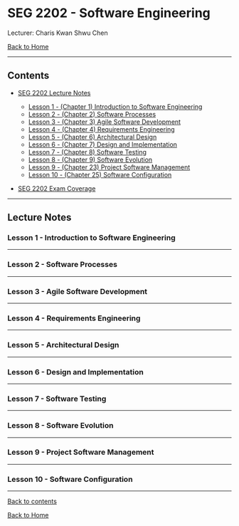 # SEG 2202 - Software Engineering

Lecturer: Charis Kwan Shwu Chen

[Back to Home](index.md)

---

## Contents

<div id="contents"></div>

* [SEG 2202 Lecture Notes](#lecture-notes)
  * [Lesson 1 - (Chapter 1) Introduction to Software Engineering](#lesson1)
  * [Lesson 2 - (Chapter 2) Software Processes](#lesson2)
  * [Lesson 3 - (Chapter 3) Agile Software Development](#lesson3)
  * [Lesson 4 - (Chapter 4) Requirements Engineering](#lesson4)
  * [Lesson 5 - (Chapter 6) Architectural Design](#lesson5)
  * [Lesson 6 - (Chapter 7) Design and Implementation](#lesson6)
  * [Lesson 7 - (Chapter 8) Software Testing](#lesson7)
  * [Lesson 8 - (Chapter 9) Software Evolution](#lesson8)
  * [Lesson 9 - (Chapter 23) Project Software Management](#lesson9)
  * [Lesson 10 - (Chapter 25) Software Configuration](#lesson10)

* [SEG 2202 Exam Coverage](#exam-coverage)

---

<div id="lecture-notes"></div>

## Lecture Notes

<div id="lesson1"></div>

### Lesson 1 - Introduction to Software Engineering

---

<div id="lesson2"></div>

### Lesson 2 - Software Processes

---

<div id="lesson3"></div>

### Lesson 3 - Agile Software Development

---

<div id="lesson4"></div>

### Lesson 4 - Requirements Engineering

---

<div id="lesson5"></div>

### Lesson 5 - Architectural Design

---

<div id="lesson6"></div>

### Lesson 6 - Design and Implementation

---

<div id="lesson7"></div>

### Lesson 7 - Software Testing

---

<div id="lesson8"></div>

### Lesson 8 - Software Evolution

---

<div id="lesson9"></div>

### Lesson 9 - Project Software Management

---

<div id="lesson10"></div>

### Lesson 10 - Software Configuration

---

[Back to contents](#contents)

[Back to Home](index.md)
